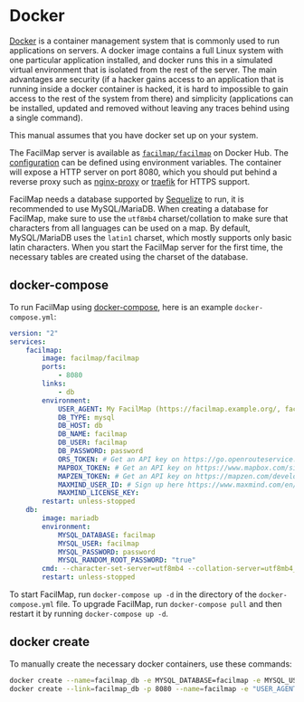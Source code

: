# Docker

[Docker](https://www.docker.com/) is a container management system that is commonly used to run applications on servers. A docker image contains a full Linux system with one particular application installed, and docker runs this in a simulated virtual environment that is isolated from the rest of the server. The main advantages are security (if a hacker gains access to an application that is running inside a docker container is hacked, it is hard to impossible to gain access to the rest of the system from there) and simplicity (applications can be installed, updated and removed without leaving any traces behind using a single command).

This manual assumes that you have docker set up on your system.

The FacilMap server is available as [`facilmap/facilmap`](https://hub.docker.com/r/facilmap/facilmap/) on Docker Hub. The [configuration](./config.md) can be defined using environment variables. The container will expose a HTTP server on port 8080, which you should put behind a reverse proxy such as [nginx-proxy](https://hub.docker.com/r/jwilder/nginx-proxy) or [traefik](https://traefik.io/traefik/) for HTTPS support.

FacilMap needs a database supported by [Sequelize](https://sequelize.org/master/) to run, it is recommended to use MySQL/MariaDB. When creating a database for FacilMap, make sure to use the `utf8mb4` charset/collation to make sure that characters from all languages can be used on a map. By default, MySQL/MariaDB uses the `latin1` charset, which mostly supports only basic latin characters. When you start the FacilMap server for the first time, the necessary tables are created using the charset of the database.

## docker-compose

To run FacilMap using [docker-compose](https://docs.docker.com/compose/), here is an example `docker-compose.yml`:

```yaml
version: "2"
services:
	facilmap:
		image: facilmap/facilmap
		ports:
			- 8080
		links:
			- db
		environment:
			USER_AGENT: My FacilMap (https://facilmap.example.org/, facilmap@example.org)
			DB_TYPE: mysql
			DB_HOST: db
			DB_NAME: facilmap
			DB_USER: facilmap
			DB_PASSWORD: password
			ORS_TOKEN: # Get an API key on https://go.openrouteservice.org/ (needed for routing)
			MAPBOX_TOKEN: # Get an API key on https://www.mapbox.com/signup/ (needed for routing)
			MAPZEN_TOKEN: # Get an API key on https://mapzen.com/developers/sign_up (needed for elevation info)
			MAXMIND_USER_ID: # Sign up here https://www.maxmind.com/en/geolite2/signup (needed for geoip lookup to show initial map state)
			MAXMIND_LICENSE_KEY:
		restart: unless-stopped
	db:
		image: mariadb
		environment:
			MYSQL_DATABASE: facilmap
			MYSQL_USER: facilmap
			MYSQL_PASSWORD: password
			MYSQL_RANDOM_ROOT_PASSWORD: "true"
		cmd: --character-set-server=utf8mb4 --collation-server=utf8mb4_unicode_ci
		restart: unless-stopped
```

To start FacilMap, run `docker-compose up -d` in the directory of the `docker-compose.yml` file. To upgrade FacilMap, run `docker-compose pull` and then restart it by running `docker-compose up -d`.

## docker create

To manually create the necessary docker containers, use these commands:

```bash
docker create --name=facilmap_db -e MYSQL_DATABASE=facilmap -e MYSQL_USER=facilmap -e MYSQL_PASSWORD=password -e MYSQL_RANDOM_ROOT_PASSWORD=true --restart=unless-stopped mariadb --character-set-server=utf8mb4 --collation-server=utf8mb4_unicode_ci
docker create --link=facilmap_db -p 8080 --name=facilmap -e "USER_AGENT=My FacilMap (https://facilmap.example.org/, facilmap@example.org)" -e DB_TYPE=mysql -e DB_HOST=facilmap_db -e DB_NAME=facilmap -e DB_USER=facilmap -e DB_PASSWORD=facilmap -e ORS_TOKEN= -e MAPBOX_TOKEN= -e MAPZEN_TOKEN= -e MAXMIND_USER_ID= -e MAXMIND_LICENSE_KEY= --restart=unless-stopped facilmap/facilmap
```
